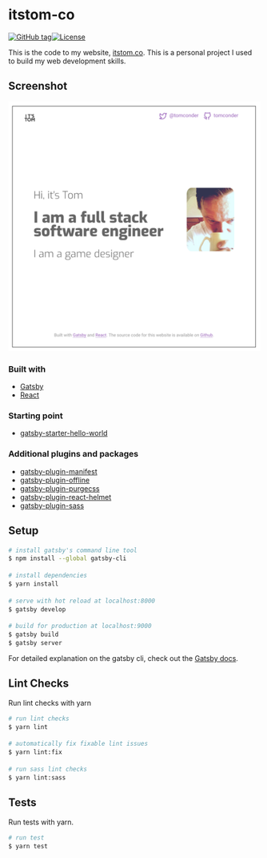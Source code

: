 # itstom-co

[![GitHub tag](https://img.shields.io/github/tag/tomconder/itstom-co.svg?style=flat-square)](https://github.com/tomconder/itstom-co/tags)[![License](https://img.shields.io/github/license/tomconder/itstom-co.svg?style=flat-square)](https://github.com/tomconder/itstom-co/blob/develop/LICENSE)

This is the code to my website, [itstom.co](https://itstom.co). This is a personal project I used to build my web 
development skills.

## Screenshot
![screenshot](screenshots/readme-screenshot.png)

### Built with

* [Gatsby](https://github.com/gatsbyjs/gatsby)
* [React](https://github.com/facebook/react)

### Starting point

* [gatsby-starter-hello-world](https://github.com/gatsbyjs/gatsby-starter-hello-world)

### Additional plugins and packages

* [gatsby-plugin-manifest](https://github.com/gatsbyjs/gatsby/tree/master/packages/gatsby-plugin-manifest)
* [gatsby-plugin-offline](https://github.com/gatsbyjs/gatsby/tree/master/packages/gatsby-plugin-offline)
* [gatsby-plugin-purgecss](https://github.com/gatsbyjs/gatsby/tree/master/packages/gatsby-plugin-purgecss)
* [gatsby-plugin-react-helmet](https://github.com/gatsbyjs/gatsby/tree/master/packages/gatsby-plugin-react-helmet)
* [gatsby-plugin-sass](https://github.com/gatsbyjs/gatsby/tree/master/packages/gatsby-plugin-sass)

## Setup

``` bash
# install gatsby's command line tool
$ npm install --global gatsby-cli

# install dependencies 
$ yarn install

# serve with hot reload at localhost:8000
$ gatsby develop

# build for production at localhost:9000
$ gatsby build
$ gatsby server
```

For detailed explanation on the gatsby cli, check out the [Gatsby docs](https://www.gatsbyjs.org/docs/).

## Lint Checks
Run lint checks with yarn
``` bash
# run lint checks
$ yarn lint

# automatically fix fixable lint issues
$ yarn lint:fix

# run sass lint checks
$ yarn lint:sass
```

## Tests
Run tests with yarn.
``` bash
# run test
$ yarn test
```
